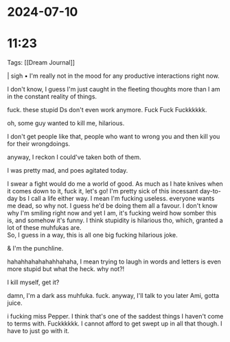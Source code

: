 # 2024-07-10
# 11:23 

Tags: [[Dream Journal]]

| sigh • I'm really not in the mood for any productive interactions right now.  
  
I don't know, I guess I'm just caught in the fleeting thoughts more than I am in the constant reality of things.  
  
fuck. these stupid Ds don't even work anymore. Fuck Fuck Fuckkkkkk.  
  
oh, some guy wanted to kill me, hilarious.  
  
I don't get people like that, people who want to wrong you and then kill you for their wrongdoings.  
  
anyway, I reckon I could've taken both of them.  
  
I was pretty mad, and poes agitated today.  
  
I swear a fight would do me a world of good. As much as I hate knives when it comes down to it, fuck it, let's go! I'm pretty sick of this incessant day-to-day bs I call a life either way. I mean I'm fucking useless. everyone wants me dead, so why not. I guess he'd be doing them all a favour. I don't know why I'm smiling right now and yet I am, it's fucking weird how somber this is, and somehow it's funny. I think stupidity is hilarious tho, which, granted a lot of these muhfukas are.  
So, I guess in a way, this is all one big fucking hilarious joke.  
  
& I'm the punchline.  
  
  
hahahhahahahahhahaha, I mean trying to laugh in words and letters is even more stupid but what the heck. why not?!  
  
I kill myself, get it?  
  
damn, I'm a dark ass muhfuka. fuck. anyway, I'll talk to you later Ami, gotta juice.  
  
i fucking miss Pepper. I think that's one of the saddest things I haven't come to terms with. Fuckkkkkk. I cannot afford to get swept up in all that though. I have to just go with it.